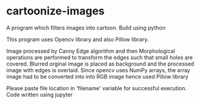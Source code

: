 # cartoonize-images
A program which filters images into cartoon. Build using python

This program uses Opencv library and also Pillow library.

Image processed by Canny Edge algorithm and then Morphological operations are performed to transform the edges such that small holes are covered.
Blurred orginal image is placed as background and the processed image with edges is overlaid.
Since opencv uses NumPy arrays, the array image had to be converted into into RGB image hence used Pillow library

Please paste file location in 'filename' variable for successful execution.
Code written using jupyter
